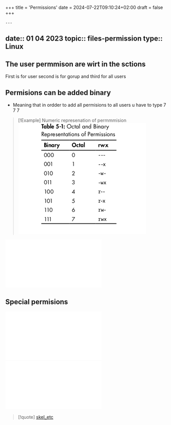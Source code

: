 +++
title = 'Permissions'
date = 2024-07-22T09:10:24+02:00
draft = false
+++

    ---
date:: 01 04 2023
topic:: files-permission 
type:: Linux
---
## The user permmison are wirt in the sctions 
First is for user second is for gorup and third for all users 


## Permisions can be added   binary
- Meaning that in ordder to add  all permisions to all users u have to type 7 7 7 

>[!Example] Numeric represenation of permmmision 
>![Pasted_image_20230404214606.png](/static/Pasted_image_20230404214606.png)

![umask](/obisdian_ntoes/notes_obsidian/Linux/umask.md)
## Special permisions
![SUID](/obisdian_ntoes/notes_obsidian/Linux/SUID.md)
![SGID](/obisdian_ntoes/notes_obsidian/Linux/SGID.md)

>[!quote] [skel_etc](/etc/skel_etc.md)
